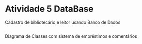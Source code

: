# Atividade 5 DataBase
Cadastro de bibliotecário e leitor usando Banco de Dados

##

Diagrama de Classes com sistema de empréstimos e comentários


